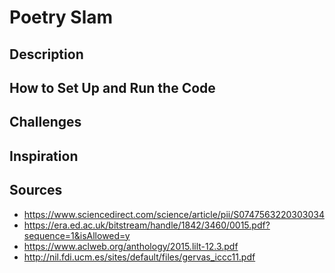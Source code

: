 # Poetry Slam

## Description

## How to Set Up and Run the Code

## Challenges

## Inspiration

## Sources
* https://www.sciencedirect.com/science/article/pii/S0747563220303034
* https://era.ed.ac.uk/bitstream/handle/1842/3460/0015.pdf?sequence=1&isAllowed=y
* https://www.aclweb.org/anthology/2015.lilt-12.3.pdf
* http://nil.fdi.ucm.es/sites/default/files/gervas_iccc11.pdf